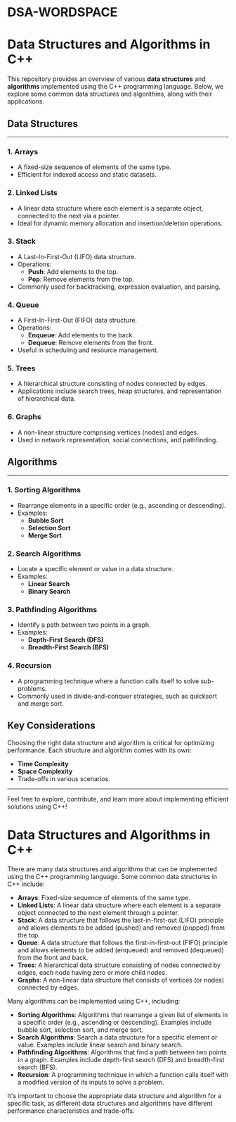 # DSA-WORDSPACE
# Data Structures and Algorithms in C++

This repository provides an overview of various **data structures** and **algorithms** implemented using the C++ programming language. Below, we explore some common data structures and algorithms, along with their applications.

## Data Structures
---

### 1. Arrays
- A fixed-size sequence of elements of the same type.
- Efficient for indexed access and static datasets.

### 2. Linked Lists
- A linear data structure where each element is a separate object, connected to the next via a pointer.
- Ideal for dynamic memory allocation and insertion/deletion operations.

### 3. Stack
- A Last-In-First-Out (LIFO) data structure.
- Operations:
  - **Push**: Add elements to the top.
  - **Pop**: Remove elements from the top.
- Commonly used for backtracking, expression evaluation, and parsing.

### 4. Queue
- A First-In-First-Out (FIFO) data structure.
- Operations:
  - **Enqueue**: Add elements to the back.
  - **Dequeue**: Remove elements from the front.
- Useful in scheduling and resource management.

### 5. Trees
- A hierarchical structure consisting of nodes connected by edges.
- Applications include search trees, heap structures, and representation of hierarchical data.

### 6. Graphs
- A non-linear structure comprising vertices (nodes) and edges.
- Used in network representation, social connections, and pathfinding.

## Algorithms
---

### 1. Sorting Algorithms
- Rearrange elements in a specific order (e.g., ascending or descending).
- Examples:
  - **Bubble Sort**
  - **Selection Sort**
  - **Merge Sort**

### 2. Search Algorithms
- Locate a specific element or value in a data structure.
- Examples:
  - **Linear Search**
  - **Binary Search**

### 3. Pathfinding Algorithms
- Identify a path between two points in a graph.
- Examples:
  - **Depth-First Search (DFS)**
  - **Breadth-First Search (BFS)**

### 4. Recursion
- A programming technique where a function calls itself to solve sub-problems.
- Commonly used in divide-and-conquer strategies, such as quicksort and merge sort.

## Key Considerations
Choosing the right data structure and algorithm is critical for optimizing performance. Each structure and algorithm comes with its own:
- **Time Complexity**
- **Space Complexity**
- Trade-offs in various scenarios.

---

Feel free to explore, contribute, and learn more about implementing efficient solutions using C++!


# Data Structures and Algorithms in C++

There are many data structures and algorithms that can be implemented using the C++ programming language. Some common data structures in C++ include:

- **Arrays**: Fixed-size sequence of elements of the same type.  
- **Linked Lists**: A linear data structure where each element is a separate object connected to the next element through a pointer.  
- **Stack**: A data structure that follows the last-in-first-out (LIFO) principle and allows elements to be added (pushed) and removed (popped) from the top.  
- **Queue**: A data structure that follows the first-in-first-out (FIFO) principle and allows elements to be added (enqueued) and removed (dequeued) from the front and back.  
- **Trees**: A hierarchical data structure consisting of nodes connected by edges, each node having zero or more child nodes.  
- **Graphs**: A non-linear data structure that consists of vertices (or nodes) connected by edges.  

Many algorithms can be implemented using C++, including:

- **Sorting Algorithms**: Algorithms that rearrange a given list of elements in a specific order (e.g., ascending or descending). Examples include bubble sort, selection sort, and merge sort.  
- **Search Algorithms**: Search a data structure for a specific element or value. Examples include linear search and binary search.  
- **Pathfinding Algorithms**: Algorithms that find a path between two points in a graph. Examples include depth-first search (DFS) and breadth-first search (BFS).  
- **Recursion**: A programming technique in which a function calls itself with a modified version of its inputs to solve a problem.  

It's important to choose the appropriate data structure and algorithm for a specific task, as different data structures and algorithms have different performance characteristics and trade-offs.

